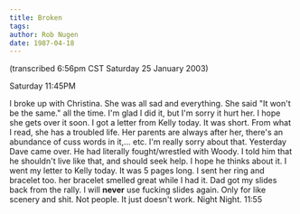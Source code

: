 ```yaml
---
title: Broken
tags: 
author: Rob Nugen
date: 1987-04-18
---
```


<p class=note>(transcribed 6:56pm CST Saturday 25 January 2003)</p>

<p class=date>Saturday 11:45PM</p>

<p>I broke up with Christina.  She was all sad and everything.  She
said "It won't be the same." all the time.  I'm glad I did it, but I'm
sorry it hurt her.  I hope she gets over it soon.  I got a letter from
Kelly today.  It was short.  From what I read, she has a troubled
life.  Her parents are always after her, there's an abundance of cuss
words in it,... etc.  I'm really sorry about that.  Yesterday Dave
came over.  He had literally fought/wrestled with Woody.  I told him
that he shouldn't live like that, and should seek help.  I hope he
thinks about it.  I went my letter to Kelly today.  It was 5 pages
long.  I sent her ring and bracelet too.  her bracelet smelled great
while I had it.  Dad got my slides back from the rally.  I will
<b>never</b> use fucking slides again.  Only for like scenery and
shit.  Not people.  It just doesn't work.  Night Night. 11:55</p>
